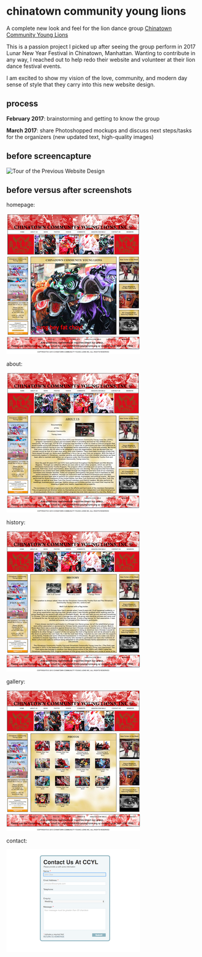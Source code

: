 # chinatown community young lions
A complete new look and feel for the lion dance group [Chinatown Community Young Lions](http://www.cyounglions.org/)

This is a passion project I picked up after seeing the group perform in 2017 Lunar New Year Festival in Chinatown, Manhattan. Wanting to contribute in any way, I reached out to help redo their website and volunteer at their lion dance festival events.

I am excited to show my vision of the love, community, and modern day sense of style that they carry into this new website design.

## process
**February 2017**: brainstorming and getting to know the group

**March 2017**: share Photoshopped mockups and discuss next steps/tasks for the organizers (new updated text, high-quality images)


## before screencapture
![Tour of the Previous Website Design](https://github.com/jessiewuwu/cc_younglions/blob/master/assets/before_screencapture.gif "What the old website looked like")

## before versus after screenshots
homepage:

![Homepage: Before](https://github.com/jessiewuwu/cc_younglions/blob/master/assets/img/before_homepage.png)

about:

![Homepage: About](https://github.com/jessiewuwu/cc_younglions/blob/master/assets/img/before_aboutus.png)

history:

![Homepage: History](https://github.com/jessiewuwu/cc_younglions/blob/master/assets/img/before_history.png)

gallery:

![Homepage: Gallery](https://github.com/jessiewuwu/cc_younglions/blob/master/assets/img/before_gallery.png)

contact:

![Homepage: Before](https://github.com/jessiewuwu/cc_younglions/blob/master/assets/img/before_contact.png)

